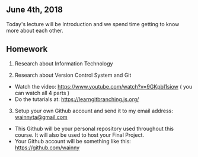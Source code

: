 ## June 4th, 2018
Today's lecture will be Introduction and we spend time getting to know more about each other.
&nbsp;
&nbsp;

## Homework
1. Research about Information Technology

2. Research about Version Control System and Git
  - Watch the video: https://www.youtube.com/watch?v=9GKpbI1siow  ( you can watch all 4 parts )
  - Do the tutarials at: https://learngitbranching.js.org/

3. Setup your own Github account and send it to my email address: wainnyta@gmail.com
  - This Github will be your personal repository used throughout this course. It will also be used to host your Final Project.
  - Your Github account will be something like this: https://github.com/wainny

